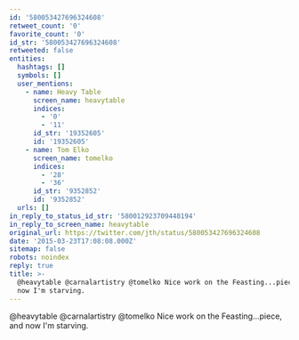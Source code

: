 ```yaml
---
id: '580053427696324608'
retweet_count: '0'
favorite_count: '0'
id_str: '580053427696324608'
retweeted: false
entities:
  hashtags: []
  symbols: []
  user_mentions:
    - name: Heavy Table
      screen_name: heavytable
      indices:
        - '0'
        - '11'
      id_str: '19352605'
      id: '19352605'
    - name: Tom Elko
      screen_name: tomelko
      indices:
        - '28'
        - '36'
      id_str: '9352852'
      id: '9352852'
  urls: []
in_reply_to_status_id_str: '580012923709448194'
in_reply_to_screen_name: heavytable
original_url: https://twitter.com/jth/status/580053427696324608
date: '2015-03-23T17:08:08.000Z'
sitemap: false
robots: noindex
reply: true
title: >-
  @heavytable @carnalartistry @tomelko Nice work on the Feasting...piece, and
  now I'm starving.
---
```


@heavytable @carnalartistry @tomelko Nice work on the Feasting...piece, and now I'm starving.